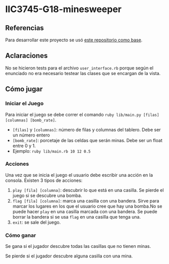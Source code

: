 # IIC3745-G18-minesweeper

## Referencias

Para desarrollar este proyecto se usó [este repositorio como base](https://github.com/jakebruemmer/ruby-minesweeper-cli).

## Aclaraciones
No se hicieron tests para el archivo `user_interface.rb` porque según el enunciado no era necesario testear las clases que se encargan de la vista.

## Cómo jugar
### Iniciar el Juego
Para iniciar el juego se debe correr el comando `ruby lib/main.py [filas] [columnas] [bomb_rate]`.
- `[filas]` y `[columnas]`: número de filas y columnas del tablero. Debe ser un número entero
- `[bomb_rate]`: porcetaje de las celdas que serán minas. Debe ser un float entre 0 y 1.
- Ejemplo: `ruby lib/main.rb 10 12 0.5`

### Acciones
Una vez que se inicia el juego el usuario debe escribir una acción en la consola. Existen 3 tipos de acciones:

1. `play [fila] [columna]`: descubrir lo que está en una casilla. Se pierde el juego si se descubre una bomba.
2. `flag [fila] [columna]`: marca una casilla con una bandera. Sirve para marcar los lugares en los que el usuario cree que hay una bomba.No se puede hacer `play` en una casilla marcada con una bandera. Se puede borrar la bandera si se usa `flag` en una casilla que tenga una.
3. `exit`: se sale del juego.

### Cómo ganar
Se gana si el jugador descubre todas las casillas que no tienen minas.

Se pierde si el jugador descubre alguna casilla con una mina.